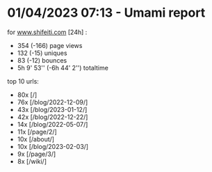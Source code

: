 # 01/04/2023 07:13 - Umami report
for www.shifeiti.com [24h] :

 - 354 (-166) page views
 - 132 (-15) uniques
 - 83 (-12) bounces
 - 5h 9' 53'' (-6h 44' 2'') totaltime


top 10 urls:
 - 80x [/]
 - 76x [/blog/2022-12-09/]
 - 43x [/blog/2023-01-12/]
 - 42x [/blog/2022-12-22/]
 - 14x [/blog/2022-05-07/]
 - 11x [/page/2/]
 - 10x [/about/]
 - 10x [/blog/2023-02-03/]
 - 9x [/page/3/]
 - 8x [/wiki/]


